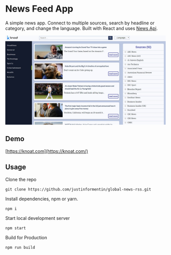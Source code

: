 # News Feed App

A simple news app. Connect to multiple sources, search by headline or category, and change the language. Built with React and uses [News Api](https://newsapi.org/).


![Screen shot](knoat.jpg)

## Demo

[https://knoat.com](https://knoat.com/)

## Usage

Clone the repo
````
git clone https://github.com/justinformentin/global-news-rss.git
````

Install dependencies, npm or yarn.
```
npm i
```

Start local development server
```
npm start
```

Build for Production
```
npm run build
```


